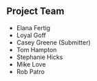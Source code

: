 ## Project Team

* Elana Fertig
* Loyal Goff
* Casey Greene (Submitter)
* Tom Hampton
* Stephanie Hicks
* Mike Love
* Rob Patro
